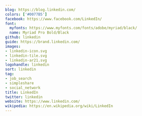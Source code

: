 ```yaml
---
blog: https://blog.linkedin.com/
colors: ['#0077B5']
facebook: https://www.facebook.com/LinkedIn/
font:
  myfonts: https://www.myfonts.com/fonts/adobe/myriad/black/
  name: Myriad Pro Bold/Black
github: linkedin
guide: https://brand.linkedin.com/
images:
- linkedin-icon.svg
- linkedin-tile.svg
- linkedin-ar21.svg
logohandle: linkedin
sort: linkedin
tag:
- job_search
- simpleshare
- social_network
title: LinkedIn
twitter: linkedin
website: https://www.linkedin.com/
wikipedia: https://en.wikipedia.org/wiki/LinkedIn
---
```

